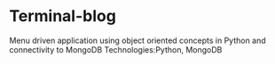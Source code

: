# Terminal-blog
Menu driven application using object oriented concepts in Python and connectivity to MongoDB
Technologies:Python, MongoDB
